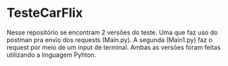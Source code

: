 # TesteCarFlix

Nesse repositório se encontram 2 versões do teste. 
Uma que faz uso do postman pra envio dos requests (Main.py).
A segunda (Main1.py) faz o request por meio de um input de terminal.
Ambas as versões foram feitas utilizando a linguagem Pyhton.
